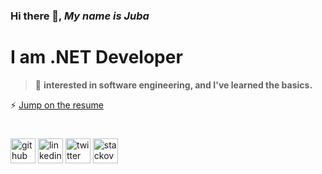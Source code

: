 ### Hi there 👋, *My name is Juba*
# I am .NET Developer 

> 🌱 **interested in software engineering, and I've learned the basics.**

⚡ [Jump on the resume](https://github.com/juba97/Resume)
  
  
  

#
[<img src='https://cdn2.iconfinder.com/data/icons/social-icons-33/128/Github-512.png' alt='github' height='40'>](https://github.com/Juba97)  [<img src='https://icons.veryicon.com/png/Internet%20%26%20Web/Simple%201/linkedin.png' alt='linkedin' height='40'>](https://www.linkedin.com/in/juba-koguashvili-0a2108a8/)  [<img src='https://seeklogo.com/images/T/twitter-logo-A84FE9258E-seeklogo.com.png' alt='twitter' height='40'>](https://twitter.com/jubakoguashvili)  [<img src='https://apifriends.com/wp-content/uploads/2018/04/stack-overflow-orange.png' alt='stackoverflow' height='40'>](https://stackoverflow.com/users/14513605/juba-koguashvili)  

  
 
  
 
